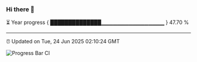 ### Hi there 👋

⏳ Year progress { ██████████████▁▁▁▁▁▁▁▁▁▁▁▁▁▁▁▁ } 47.70 %

---

⏰ Updated on Tue, 24 Jun 2025 02:10:24 GMT

![Progress Bar CI](https://github.com/DhruviPatel157/GitHub-Actions-Demo/workflows/Progress%20Bar%20CI/badge.svg)
